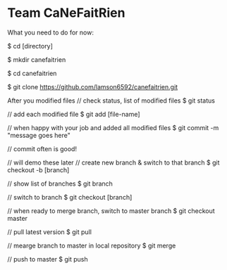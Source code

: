 Team CaNeFaitRien
======

What you need to do for now:

$ cd [directory]

$ mkdir canefaitrien

$ cd canefaitrien

$ git clone https://github.com/lamson6592/canefaitrien.git


After you modified files
// check status, list of modified files
$ git status

// add each modified file 
$ git add [file-name]

// when happy with your job and added all modified files
$ git commit -m "message goes here"
 
// commit often is good!


// will demo these later
// create new branch & switch to that branch
$ git checkout -b [branch]

// show list of branches
$ git branch

// switch to branch
$ git checkout [branch] 


// when ready to merge branch, switch to master branch
$ git checkout master

// pull latest version
$ git pull

// mearge branch to master in local repository
$ git merge <branch> 

// push to master 
$ git push